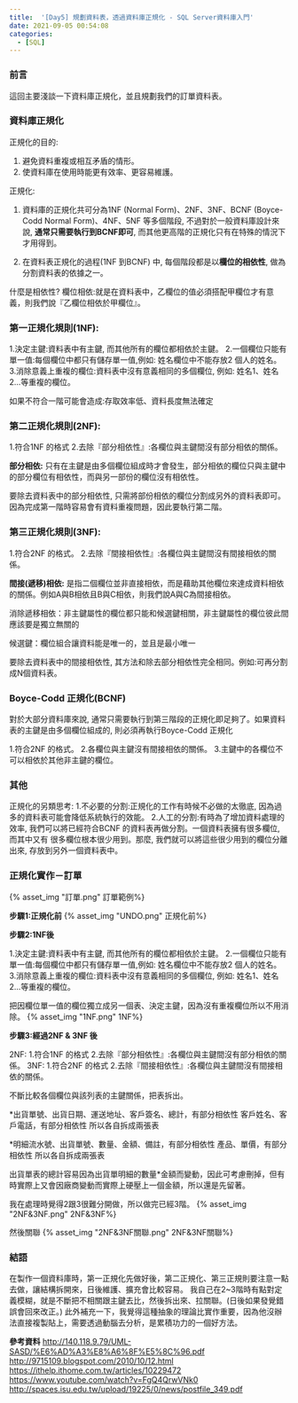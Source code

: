 ```yaml
---
title:  '[Day5] 規劃資料表，透過資料庫正規化 - SQL Server資料庫入門'
date: 2021-09-05 00:54:08
categories:
  - [SQL]
---
```

### 前言
這回主要淺談一下資料庫正規化，並且規劃我們的訂單資料表。

### 資料庫正規化
正規化的目的:
1. 避免資料重複或相互矛盾的情形。
2. 使資料庫在使用時能更有效率、更容易維護。

正規化:
1. 資料庫的正規化共可分為1NF (Normal Form)、2NF、3NF、BCNF (Boyce-Codd Normal Form)、4NF、5NF 等多個階段, 不過對於一般資料庫設計來說, **通常只需要執行到BCNF即可**, 而其他更高階的正規化只有在特殊的情況下才用得到。

2. 在資料表正規化的過程(1NF 到BCNF) 中, 每個階段都是以**欄位的相依性**, 做為分割資料表的依據之一。

什麼是相依性?
欄位相依:就是在資料表中，乙欄位的值必須搭配甲欄位才有意義，則我們說『乙欄位相依於甲欄位』。

### 第一正規化規則(1NF):
1.決定主鍵:資料表中有主鍵, 而其他所有的欄位都相依於主鍵。
2.一個欄位只能有單一值:每個欄位中都只有儲存單一值,例如: 姓名欄位中不能存放2 個人的姓名。
3.消除意義上重複的欄位:資料表中沒有意義相同的多個欄位, 例如: 姓名1、姓名2...等重複的欄位。

如果不符合一階可能會造成:存取效率低、資料長度無法確定

### 第二正規化規則(2NF):
1.符合1NF 的格式
2.去除『部分相依性』:各欄位與主鍵間沒有部分相依的關係。

**部分相依:** 只有在主鍵是由多個欄位組成時才會發生，部分相依的欄位只與主鍵中的部分欄位有相依性，而與另一部份的欄位沒有相依性。

要除去資料表中的部分相依性, 只需將部份相依的欄位分割成另外的資料表即可。
因為完成第一階時容易會有資料重複問題，因此要執行第二階。

### 第三正規化規則(3NF):
1.符合2NF 的格式。
2.去除『間接相依性』:各欄位與主鍵間沒有間接相依的關係。

**間接(遞移)相依:** 是指二個欄位並非直接相依，而是藉助其他欄位來達成資料相依的關係。例如A與B相依且B與C相依，則我們說A與C為間接相依。

消除遞移相依：非主鍵屬性的欄位都只能和候選鍵相關，非主鍵屬性的欄位彼此間應該要是獨立無關的

候選鍵：欄位組合讓資料能是唯一的，並且是最小唯一

要除去資料表中的間接相依性, 其方法和除去部分相依性完全相同。例如:可再分割成N個資料表。

### Boyce-Codd 正規化(BCNF) 
對於大部分資料庫來說, 通常只需要執行到第三階段的正規化即足夠了。如果資料表的主鍵是由多個欄位組成的, 則必須再執行Boyce-Codd 正規化

1.符合2NF 的格式。
2.各欄位與主鍵沒有間接相依的關係。
3.主鍵中的各欄位不可以相依於其他非主鍵的欄位。


### 其他
正規化的另類思考:
1.不必要的分割:正規化的工作有時候不必做的太徹底, 因為過多的資料表可能會降低系統執行的效能。
2.人工的分割:有時為了增加資料處理的效率, 我們可以將已經符合BCNF 的資料表再做分割。一個資料表擁有很多欄位, 而其中又有
很多欄位根本很少用到。那麼, 我們就可以將這些很少用到的欄位分離出來, 存放到另外一個資料表中。

### 正規化實作－訂單
{% asset_img "訂單.png" 訂單範例%}

**步驟1:正規化前**
{% asset_img "UNDO.png" 正規化前%}

**步驟2:1NF後**

1.決定主鍵:資料表中有主鍵, 而其他所有的欄位都相依於主鍵。
2.一個欄位只能有單一值:每個欄位中都只有儲存單一值,例如: 姓名欄位中不能存放2 個人的姓名。
3.消除意義上重複的欄位:資料表中沒有意義相同的多個欄位, 例如: 姓名1、姓名2...等重複的欄位。

把因欄位單一值的欄位獨立成另一個表、決定主鍵，因為沒有重複欄位所以不用消除。
{% asset_img "1NF.png" 1NF%}

**步驟3:經過2NF & 3NF 後**

2NF:
1.符合1NF 的格式
2.去除『部分相依性』:各欄位與主鍵間沒有部分相依的關係。
3NF:
1.符合2NF 的格式
2.去除『間接相依性』:各欄位與主鍵間沒有間接相依的關係。

不斷比較各個欄位與該列表的主鍵關係，把表拆出。

*出貨單號、出貨日期、運送地址、客戶簽名、總計，有部分相依性
客戶姓名、客戶電話，有部分相依性
所以各自拆成兩張表


*明細流水號、出貨單號、數量、金額、備註，有部分相依性
產品、單價，有部分相依性
所以各自拆成兩張表

出貨單表的總計容易因為出貨單明細的數量*金額而變動，因此可考慮刪掉，但有時實際上又會因廠商變動而實際上硬壓上一個金額，所以還是先留著。

我在處理時覺得2跟3很難分開做，所以做完已經3階。
{% asset_img "2NF&3NF.png" 2NF&3NF%}

然後關聯
{% asset_img "2NF&3NF關聯.png" 2NF&3NF關聯%}



### 結語
在製作一個資料庫時，第一正規化先做好後，第二正規化、第三正規則要注意一點去做，讓結構拆開來，日後維護、擴充會比較容易。
我自己在2~3階時有點對定義模糊，就是不斷把不相關跟主鍵去比，然後拆出來、拉關聯。(日後如果發覺錯誤會回來改正。)
此外補充一下，我覺得這種抽象的理論比實作重要，因為他沒辦法直接複製貼上，需要透過動腦去分析，是累積功力的一個好方法。

**參考資料**
http://140.118.9.79/UML-SASD/%E6%AD%A3%E8%A6%8F%E5%8C%96.pdf
http://9715109.blogspot.com/2010/10/12.html
https://ithelp.ithome.com.tw/articles/10229472
https://www.youtube.com/watch?v=FgQ4QrwVNk0
http://spaces.isu.edu.tw/upload/19225/0/news/postfile_349.pdf